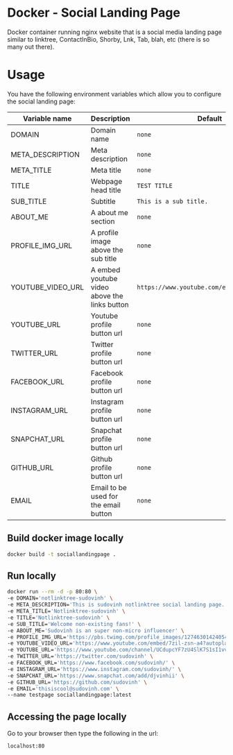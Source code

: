 # Docker - Social Landing Page
Docker container running nginx website that is a social media landing page similar to linktree, ContactInBio, Shorby, Lnk, Tab, blah, etc (there is so many out there).

# Usage
You have the following environment variables which allow you to configure the
social landing page:

| Variable name | Description  | Default | Example |
| --- | ---| ---| ---|
| DOMAIN | Domain name  | `none` | DOMAIN="awesome-website"
| META_DESCRIPTION | Meta description | `none` | META_DESCRIPTION="This website is all about awesome"
| META_TITLE | Meta title | `none` | META_TITLE="AWESOME WEBSITE | AWESOME STUFF"
| TITLE | Webpage head title | `TEST TITLE` | TITLE="AWESOME WEBSITE"
| SUB_TITLE | Subtitle | `This is a sub title.` | SUB_TITLE="THIS AWESOME SITE"
| ABOUT_ME | A about me section | `none` | ABOUT_ME="This is an awesome website with awesome things."
| PROFILE_IMG_URL | A profile image above the sub title | `none` | PROFILE_IMG_URL="https://pbs.twimg.com/profile_images/1274630142405427200/ethb5B1m_400x400.jpg"
| YOUTUBE_VIDEO_URL | A embed youtube video above the links button | `https://www.youtube.com/embed/VYOjWnS4cMY` | YOUTUBE_VIDEO_URL="https://www.youtube.com/embed/VYOjWnS4cMY"
| YOUTUBE_URL | Youtube profile button url | `none` | YOUTUBE_URL="https://www.youtube.com/channel/UC20LoHy2mX0LQODrkUalxVQ"
| TWITTER_URL | Twitter profile button url | `none` | TWITTER_URL="https://www.twitter.com/iamcool" 
| FACEBOOK_URL | Facebook profile button url | `none` | FACEBOOK_URL="https://www.facebook.com/iamcool" |
| INSTAGRAM_URL | Instagram profile button url | `none` | INSTAGRAM_URL="https://www.instagram.com/iamcool"
| SNAPCHAT_URL | Snapchat profile button url | `none` | SNAPCHAT_URL="https://www.snapchat.com/iamcool"
| GITHUB_URL | Github profile button url | `none` | GITHUB_URL="https://www.github.com/iamcool"
| EMAIL  | Email to be used for the email button | `none` | EMAIL="iamcool@awesome-website.com"

## Build docker image locally
```bash
docker build -t sociallandingpage .
```

## Run locally
```bash
docker run --rm -d -p 80:80 \
-e DOMAIN='notlinktree-sudovinh' \
-e META_DESCRIPTION='This is sudovinh notlinktree social landing page.' \
-e META_TITLE='Notlinktree-sudovinh' \
-e TITLE='Notlinktree-sudovinh' \
-e SUB_TITLE='Welcome non-existing fans!' \
-e ABOUT_ME='Sudovinh is an super non-micro influencer' \
-e PROFILE_IMG_URL='https://pbs.twimg.com/profile_images/1274630142405427200/ethb5B1m_400x400.jpg' \
-e YOUTUBE_VIDEO_URL='https://www.youtube.com/embed/7zil-zsn-a4?autoplay=1&mute=1' \
-e YOUTUBE_URL='https://www.youtube.com/channel/UCdupcYF7zU4SlK7S1sI1vvQ' \
-e TWITTER_URL='https://twitter.com/sudovinh' \
-e FACEBOOK_URL='https://www.facebook.com/sudovinh/' \
-e INSTAGRAM_URL='https://www.instagram.com/sudovinh/' \
-e SNAPCHAT_URL='https://www.snapchat.com/add/djvinhii' \
-e GITHUB_URL='https://github.com/sudovinh' \
-e EMAIL='thisiscool@sudovinh.com' \
--name testpage sociallandingpage:latest
```

## Accessing the page locally
Go to your browser then type the following in the url:
```bash
localhost:80
```
